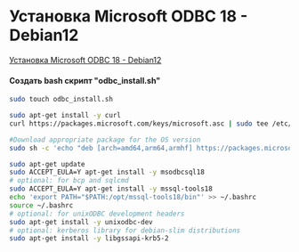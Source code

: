 # Установка Microsoft ODBC 18 - Debian12
[Установка Microsoft ODBC 18 - Debian12](https://learn.microsoft.com/en-us/sql/connect/odbc/linux-mac/installing-the-microsoft-odbc-driver-for-sql-server?view=sql-server-ver16&tabs=debian18-install%2Calpine17-install%2Cdebian8-install%2Credhat7-13-install%2Crhel7-offline)

#### Создать bash скрипт "odbc_install.sh"

```bash
sudo touch odbc_install.sh
```
```bash
sudo apt-get install -y curl
curl https://packages.microsoft.com/keys/microsoft.asc | sudo tee /etc/apt/trusted.gpg.d/microsoft.asc

#Download appropriate package for the OS version
sudo sh -c 'echo "deb [arch=amd64,arm64,armhf] https://packages.microsoft.com/debian/12/prod bookworm main" > /etc/apt/sources.list.d/mssql-release.list'

sudo apt-get update
sudo ACCEPT_EULA=Y apt-get install -y msodbcsql18
# optional: for bcp and sqlcmd
sudo ACCEPT_EULA=Y apt-get install -y mssql-tools18
echo 'export PATH="$PATH:/opt/mssql-tools18/bin"' >> ~/.bashrc
source ~/.bashrc
# optional: for unixODBC development headers
sudo apt-get install -y unixodbc-dev
# optional: kerberos library for debian-slim distributions
sudo apt-get install -y libgssapi-krb5-2
```

